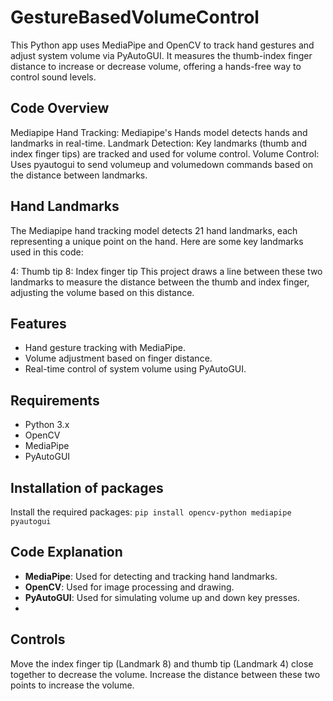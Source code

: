 # GestureBasedVolumeControl
 This Python app uses MediaPipe and OpenCV to track hand gestures and adjust system volume via PyAutoGUI. It measures the thumb-index finger distance to increase or decrease volume, offering a hands-free way to control sound levels.

## Code Overview
Mediapipe Hand Tracking: Mediapipe's Hands model detects hands and landmarks in real-time.
Landmark Detection: Key landmarks (thumb and index finger tips) are tracked and used for volume control.
Volume Control: Uses pyautogui to send volumeup and volumedown commands based on the distance between landmarks.

## Hand Landmarks
The Mediapipe hand tracking model detects 21 hand landmarks, each representing a unique point on the hand. Here are some key landmarks used in this code:

4: Thumb tip
8: Index finger tip
This project draws a line between these two landmarks to measure the distance between the thumb and index finger, adjusting the volume based on this distance.

## Features

- Hand gesture tracking with MediaPipe.
- Volume adjustment based on finger distance.
- Real-time control of system volume using PyAutoGUI.

## Requirements
- Python 3.x
- OpenCV
- MediaPipe
- PyAutoGUI

## Installation of packages

 Install the required packages:
    ```
    pip install opencv-python mediapipe pyautogui
    ```

## Code Explanation

- **MediaPipe**: Used for detecting and tracking hand landmarks.
- **OpenCV**: Used for image processing and drawing.
- **PyAutoGUI**: Used for simulating volume up and down key presses.
- 
## Controls
Move the index finger tip (Landmark 8) and thumb tip (Landmark 4) close together to decrease the volume.
Increase the distance between these two points to increase the volume.

